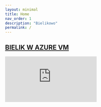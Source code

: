 ```yaml
---
layout: minimal
title: Home
nav_order: 1
description: "Bielikowo"
permalink: /
---
```


## [BIELIK W AZURE VM](/bielikowo/bielik-w-azure-vm/index.html)

<div class="video-container">
    <iframe src="https://www.youtube.com/embed/NuUI4NfnxoY" frameborder="0" allowfullscreen></iframe>
</div>


